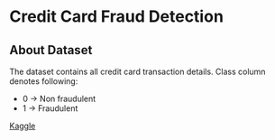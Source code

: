 # Credit Card Fraud Detection

## About Dataset

The dataset contains all credit card transaction details. Class column denotes following:
- 0 -> Non fraudulent
- 1 -> Fraudulent

[Kaggle](https://www.kaggle.com/datasets/yashpaloswal/fraud-detection-credit-card)
